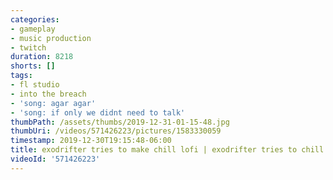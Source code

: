 ```yaml
---
categories:
- gameplay
- music production
- twitch
duration: 8218
shorts: []
tags:
- fl studio
- into the breach
- 'song: agar agar'
- 'song: if only we didnt need to talk'
thumbPath: /assets/thumbs/2019-12-31-01-15-48.jpg
thumbUri: /videos/571426223/pictures/1583330059
timestamp: 2019-12-30T19:15:48-06:00
title: exodrifter tries to make chill lofi | exodrifter tries to chill
videoId: '571426223'
---
```

